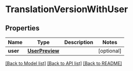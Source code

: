 # TranslationVersionWithUser

## Properties
Name | Type | Description | Notes
------------ | ------------- | ------------- | -------------
**user** | [**UserPreview**](UserPreview.md) |  | [optional] 

[[Back to Model list]](../README.md#documentation-for-models) [[Back to API list]](../README.md#documentation-for-api-endpoints) [[Back to README]](../README.md)


